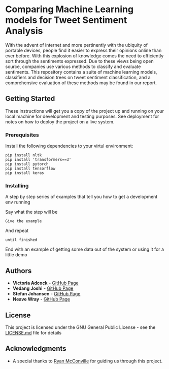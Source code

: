 # Comparing Machine Learning models for Tweet Sentiment Analysis

With  the  advent  of  internet  and  more  pertinently  with  the ubiquity of portable  devices,  people find it easier to express their opinions online than ever before. With this explosion of knowledge comes the need to efficiently sort through the sentiments expressed. Due to these views being open source, companies use various methods to classify and evaluate sentiments. This repository contains a suite of machine learning models, classifiers and decision trees on tweet sentiment classification, and a comprehensive evaluation of these methods may be found in our report.

## Getting Started

These instructions will get you a copy of the project up and running on your local machine for development and testing purposes. See deployment for notes on how to deploy the project on a live system.

### Prerequisites

Install the following dependencies to your virtul environment:

```
pip install nltk
pip install 'transformers==3'
pip install pytorch
pip install tensorflow
pip install keras
```

### Installing

A step by step series of examples that tell you how to get a development env running

Say what the step will be

```
Give the example
```

And repeat

```
until finished
```

End with an example of getting some data out of the system or using it for a little demo


## Authors

* **Victoria Adcock** - [GitHub Page](https://github.com/victoriaea97)
* **Vedang Joshi** - [GitHub Page](https://github.com/vedang-joshi)
* **Stefan Johansen** - [GitHub Page](https://github.com/PurpleBooth)
* **Neave Wray** - [GitHub Page](https://github.com/Neavewray1)

## License

This project is licensed under the GNU General Public License - see the [LICENSE.md](LICENSE.md) file for details

## Acknowledgments

* A special thanks to [Ryan McConville](https://github.com/rymc) for guiding us through this project.
